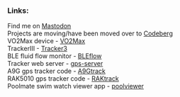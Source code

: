 ### Links:
Find me on <a rel="me" href="https://social.ivor.org/@ivor">Mastodon</a><br/>
Projects are moving/have been moved over to <a rel="me" href="https://codeberg.org/ivor">Codeberg</a><br/>
VO2Max device - <a rel="me" href="https://codeberg.org/ivor/VO2max">VO2Max</a><br/>
TrackerIII - <a rel="me" href="https://codeberg.org/ivor/tracker3">Tracker3</a><br/>
BLE fluid flow monitor - <a rel="me" href="https://codeberg.org/ivor/bleflow">BLEflow</a><br/>
Tracker web server - <a rel="me" href="https://codeberg.org/ivor/gps-server">gps-server</a><br/>
A9G gps tracker code - <a rel="me" href="https://codeberg.org/ivor/ivrtrack">A9Gtrack</a><br/>
RAK5010 gps tracker code - <a rel="me" href="https://codeberg.org/ivor/raktrack">RAKtrack</a><br/>
Poolmate swim watch viewer app - <a rel="me" href="https://codeberg.org/ivor/poolviewer">poolviewer</a><br/>

<!--
**ihewitt/ihewitt** is a ✨ _special_ ✨ repository because its `README.md` (this file) appears on your GitHub profile.

Here are some ideas to get you started:

- 🔭 I’m currently working on ...
- 🌱 I’m currently learning ...
- 👯 I’m looking to collaborate on ...
- 🤔 I’m looking for help with ...
- 💬 Ask me about ...
- 📫 How to reach me: ...
- 😄 Pronouns: ...
- ⚡ Fun fact: ...
-->
